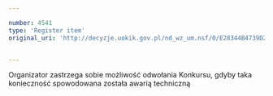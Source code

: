 ```yaml
---

number: 4541
type: 'Register item'
original_uri: 'http://decyzje.uokik.gov.pl/nd_wz_um.nsf/0/E28344B4739D2DA2C1257B5700337667?OpenDocument'


---
```


Organizator zastrzega sobie możliwość odwołania Konkursu, gdyby taka konieczność spowodowana została awarią techniczną
